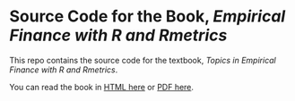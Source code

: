 # Source Code for the Book, *Empirical Finance with R and Rmetrics*

This repo contains the source code for the textbook, *Topics in Empirical Finance with R and Rmetrics*.

You can read the book in [HTML here](http://jonathanweisberg.org/vip/) or [PDF here](http://jonathanweisberg.org/vip/_main.pdf).